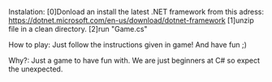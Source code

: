Instalation:
	[0]Donload an install the latest .NET framework from this adress: https://dotnet.microsoft.com/en-us/download/dotnet-framework
	[1]unzip file in a clean directory.
	[2]run "Game.cs"

How to play:
	Just follow the instructions given in game! And have fun ;)

Why?:
	Just a game to have fun with. 
	We are just beginners at C# so expect the unexpected.